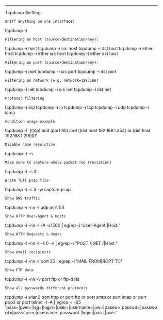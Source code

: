 

----
Tcpdump Sniffing

    Sniff anything on one interface:

tcpdump -i <interface>

    Filtering on host (source/destination/any):

tcpdump -i <interface> host <IP>
tcpdump -i <interface> src host <IP>
tcpdump -i <interface> dst host <IP>
tcpdump -i <interface> ether host <MAC>
tcpdump -i <interface> ether src host <MAC>
tcpdump -i <interface> ether dst host <MAC>

    Filtering on port (source/destination/any):

tcpdump -i <interface> port <port>
tcpdump -i <interface> src port <port>
tcpdump -i <interface> dst port <port>

    Filtering on network (e.g. network=192.168)

tcpdump -i <interface> net <network>
tcpdump -i <interface> src net <network>
tcpdump -i <interface> dst net <network>

    Protocol filtering

tcpdump -i <interface> arp
tcpdump -i <interface> ip
tcpdump -i <interface> tcp
tcpdump -i <interface> udp
tcpdump -i <interface> icmp

    Condition usage example

tcpdump -i <interface> '((tcp) and (port 80) and ((dst host 192.168.1.254) or (dst host 192.168.1.200)))'

    Disable name resolution

tcpdump -i <interface> -n

    Make sure to capture whole packet (no truncation)

tcpdump -i <interface> -s 0

    Write full pcap file

tcpdump -i <interface> -s 0 -w capture.pcap

    Show DNS traffic

tcpdump -i <interface> -nn -l udp port 53

    Show HTTP User-Agent & Hosts

tcpdump -i <interface> -nn -l -A -s1500 | egrep -i 'User-Agent:|Host:'

    Show HTTP Requests & Hosts

tcpdump -i <interface> -nn -l -s 0 -v | egrep -i "POST /|GET /|Host:"

    Show email recipients

tcpdump -i <interface> -nn -l port 25 | egrep -i 'MAIL FROM\|RCPT TO'

    Show FTP data

tcpdump -i <interface> -nn -v port ftp or ftp-data

    Show all passwords different protocols

tcpdump -i wlan0 port http or port ftp or port smtp or port imap or port pop3 or port telnet -l -A | egrep -i -B5 'pass=|pwd=|log=|login=|user=|username=|pw=|passw=|passwd=|password=|pass:|user:|username:|password:|login:|pass |user '